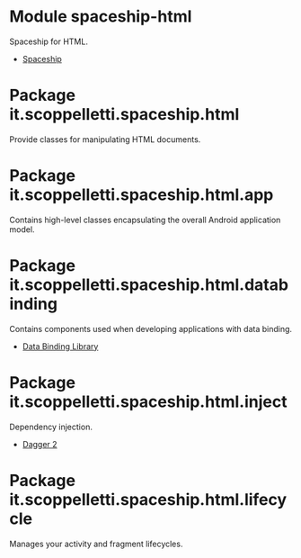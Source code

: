 # Module spaceship-html

Spaceship for HTML.

* [Spaceship](http://www.scoppelletti.it/spaceship)

# Package it.scoppelletti.spaceship.html

Provide classes for manipulating HTML documents.

# Package it.scoppelletti.spaceship.html.app

Contains high-level classes encapsulating the overall Android application model.

# Package it.scoppelletti.spaceship.html.databinding

Contains components used when developing applications with data binding.

* [Data Binding Library](http://developer.android.com/topic/libraries/data-binding)

# Package it.scoppelletti.spaceship.html.inject

Dependency injection.

* [Dagger 2](http://google.github.io/dagger)

# Package it.scoppelletti.spaceship.html.lifecycle

Manages your activity and fragment lifecycles.
